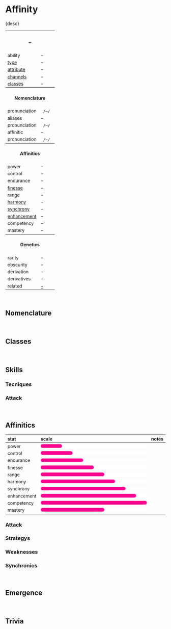 # Affinity

{desc}


<table>
  <tr>
    <th colspan="2"> <h3> – </h3> </th>
  </tr>
  <tr>
    <td> ability </td>
    <td> – </td>
  </tr>
  <tr>
    <td> <a href="../readme.md#types"> type </a> </td>
    <td> – </td>
  </tr>
  <tr>
    <td> <a href="../readme.md#attributes"> attribute </a> </td>
    <td> – </td>
  </tr>
  <tr>
    <td> <a href="../readme.md#channels"> channels </a> </td>
    <td> – </td>
  </tr>
  <tr>
    <td> <a href="../readme.md#classes"> classes </a> </td>
    <td> – </td>
  </tr>
  <tr>
    <th colspan="2"> <h4> Nomenclature </h4> </th>
  </tr>
  <tr>
    <td> pronunciation </td>
    <td> <code> /–/ </code> </td>
  </tr>
  <tr>
    <td> aliases </td>
    <td> – </td>
  </tr>
  <tr>
    <td> pronunciation </td>
    <td> <code> /–/ </code> </td>
  </tr>
  <tr>
    <td> affinitic </td>
    <td> – </td>
  </tr>
  <tr>
    <td> pronunciation </td>
    <td> <code> /–/ </code> </td>
  </tr>
  <tr>
    <th colspan="2"> <h4> Affinitics </h4> </th>
  </tr>
  <tr>
    <td> power </td>
    <td> – </td>
  </tr>
  <tr>
    <td> control </td>
    <td> – </td>
  </tr>
  <tr>
    <td> endurance </td>
    <td> – </td>
  </tr>
  <tr>
    <td> <a href="../readme.md#finesse"> finesse </a> </td>
    <td> – </td>
  </tr>
  <tr>
    <td> range </td>
    <td> – </td>
  </tr>
  <tr>
    <td> <a href="../readme.md#harmony"> harmony </a> </td>
    <td> – </td>
  </tr>
  <tr>
    <td> <a href="../readme.md#synchrony"> synchrony </a> </td>
    <td> – </td>
  </tr>
  <tr>
    <td> <a href="../readme.md#enhancement"> enhancement </a> </td>
    <td> – </td>
  </tr>
  <tr>
    <td> competency </td>
    <td> – </td>
  </tr>
  <tr>
    <td> mastery </td>
    <td> – </td>
  </tr>
  <tr>
    <th colspan="2"> <h4> Genetics </h4> </th>
  </tr>
  <tr>
    <td> rarity </td>
    <td> – </td>
  </tr>
  <tr>
    <td> obscurity </td>
    <td> – </td>
  </tr>
  <tr>
    <td> derivation </td>
    <td> – </td>
  </tr>
  <tr>
    <td> derivatives </td>
    <td> – </td>
  </tr>
  <tr>
    <td> related </td>
    <td> <a href="–"> – </a> </td>
  </tr>
</table>


<br>


## Nomenclature


<br>


## Classes


<br>


## Skills

### Tecniques

### Attack


<br>


## Affinitics

| stat | scale | notes |
| :--- | :---- | :---- |
| power | ![](../.assets/spectrus.pink.low.especially.png) | |
| control | ![](../.assets/spectrus.pink.low.very.png) | |
| endurance | ![](../.assets/spectrus.pink.low.png) | |
| finesse | ![](../.assets/spectrus.pink.mediocre.png) | |
| range | ![](../.assets/spectrus.pink.standard.png) | |
| harmony | ![](../.assets/spectrus.pink.moderate.png) | |
| synchrony | ![](../.assets/spectrus.pink.high.png) | |
| enhancement | ![](../.assets/spectrus.pink.high.very.png) | |
| competency | ![](../.assets/spectrus.pink.high.especially.png) | |
| mastery | ![](../.assets/spectrus.pink.standard.png) | |

### Attack

### Strategys

### Weaknesses

### Synchronics


<br>


## Emergence


<br>


## Trivia
